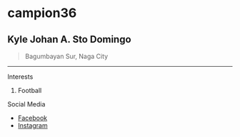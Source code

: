 # campion36
## Kyle Johan A. Sto Domingo
> Bagumbayan Sur, Naga City 
---
Interests 
1. Football

Social Media

- [Facebook](https://www.facebook.com)
- [Instagram](https://www.instagram.com)
